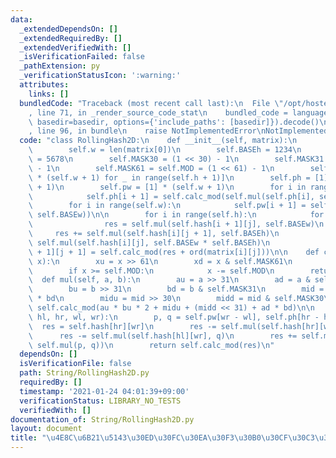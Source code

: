 ```yaml
---
data:
  _extendedDependsOn: []
  _extendedRequiredBy: []
  _extendedVerifiedWith: []
  _isVerificationFailed: false
  _pathExtension: py
  _verificationStatusIcon: ':warning:'
  attributes:
    links: []
  bundledCode: "Traceback (most recent call last):\n  File \"/opt/hostedtoolcache/Python/3.10.4/x64/lib/python3.10/site-packages/onlinejudge_verify/documentation/build.py\"\
    , line 71, in _render_source_code_stat\n    bundled_code = language.bundle(stat.path,\
    \ basedir=basedir, options={'include_paths': [basedir]}).decode()\n  File \"/opt/hostedtoolcache/Python/3.10.4/x64/lib/python3.10/site-packages/onlinejudge_verify/languages/python.py\"\
    , line 96, in bundle\n    raise NotImplementedError\nNotImplementedError\n"
  code: "class RollingHash2D:\n    def __init__(self, matrix):\n        self.h = len(matrix)\n\
    \        self.w = len(matrix[0])\n        self.BASEh = 1234\n        self.BASEw\
    \ = 5678\n        self.MASK30 = (1 << 30) - 1\n        self.MASK31 = (1 << 31)\
    \ - 1\n        self.MASK61 = self.MOD = (1 << 61) - 1\n        self.hash = [[0]\
    \ * (self.w + 1) for _ in range(self.h + 1)]\n        self.ph = [1] * (self.h\
    \ + 1)\n        self.pw = [1] * (self.w + 1)\n        for i in range(self.h):\n\
    \            self.ph[i + 1] = self.calc_mod(self.mul(self.ph[i], self.BASEh))\n\
    \        for i in range(self.w):\n            self.pw[i + 1] = self.calc_mod(self.mul(self.pw[i],\
    \ self.BASEw))\n\n        for i in range(self.h):\n            for j in range(self.w):\n\
    \                res = self.mul(self.hash[i + 1][j], self.BASEw)\n           \
    \     res += self.mul(self.hash[i][j + 1], self.BASEh)\n                res -=\
    \ self.mul(self.hash[i][j], self.BASEw * self.BASEh)\n                self.hash[i\
    \ + 1][j + 1] = self.calc_mod(res + ord(matrix[i][j]))\n\n    def calc_mod(self,\
    \ x):\n        xu = x >> 61\n        xd = x & self.MASK61\n        x = xu + xd\n\
    \        if x >= self.MOD:\n            x -= self.MOD\n        return x\n\n  \
    \  def mul(self, a, b):\n        au = a >> 31\n        ad = a & self.MASK31\n\
    \        bu = b >> 31\n        bd = b & self.MASK31\n        mid = ad * bu + au\
    \ * bd\n        midu = mid >> 30\n        midd = mid & self.MASK30\n        return\
    \ self.calc_mod(au * bu * 2 + midu + (midd << 31) + ad * bd)\n\n    def get_hash(self,\
    \ hl, hr, wl, wr):\n        p, q = self.pw[wr - wl], self.ph[hr - hl]\n      \
    \  res = self.hash[hr][wr]\n        res -= self.mul(self.hash[hr][wl], p)\n  \
    \      res -= self.mul(self.hash[hl][wr], q)\n        res += self.mul(self.hash[hl][wl],\
    \ self.mul(p, q))\n        return self.calc_mod(res)\n"
  dependsOn: []
  isVerificationFile: false
  path: String/RollingHash2D.py
  requiredBy: []
  timestamp: '2021-01-24 04:01:39+09:00'
  verificationStatus: LIBRARY_NO_TESTS
  verifiedWith: []
documentation_of: String/RollingHash2D.py
layout: document
title: "\u4E8C\u6B21\u5143\u30ED\u30FC\u30EA\u30F3\u30B0\u30CF\u30C3\u30B7\u30E5"
---
```

